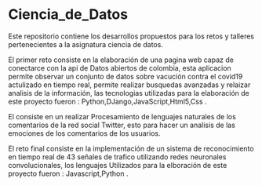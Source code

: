 # Ciencia_de_Datos

 Este repositorio contiene los desarrollos propuestos para los retos y talleres pertenecientes a la asignatura ciencia de datos.
 
 El primer reto consiste en la elaboración de una pagina web capaz de conectarce con la api de Datos abiertos de colombia, esta aplicacion permite observar un conjunto de datos sobre vacución contra el covid19 actulizado en tiempo real, permite realizar busquedas avanzadas y relaizar analisis de la información, las tecnologias utilizadas para la elaboración de este proyecto fueron : Python,DJango,JavaScript,Html5,Css . 
 
 El consiste en un realizar Procesamiento de lenguajes naturales de los comentarios de la red social Twitter, esto para hacer un analisis de las emociones de los comentarios de los usuarios. 
 
 
 El reto final consiste en la implementación de un sistema de reconocimiento en tiempo real de 43 señales de trafico utilizando redes neuronales convolucionales, los lenguajes Utilizados para la elboración de este proyecto fueron : Javascript,Python . 
